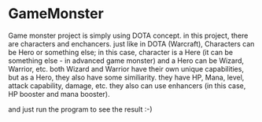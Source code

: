 GameMonster
===========

Game monster project is simply using DOTA concept.
in this project, there are characters and enchancers. 
just like in DOTA (Warcraft), Characters can be Hero or something else; in this case, character is a Here
(it can be something else - in advanced game monster) and a Hero can be Wizard, Warrior, etc. 
both Wizard and Warrior have their own unique capabilities, but as a Hero, they also have some similiarity.
they have HP, Mana, level, attack capability, damage, etc. they also can use enhancers (in this case, HP booster
and mana booster). 

and
just run the program to see the result :-)
